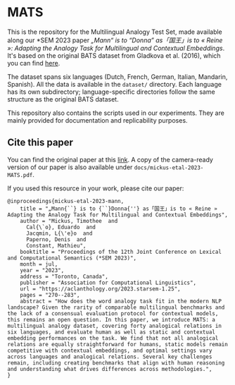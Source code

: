 # MATS

This is the repository for the Multilingual Analogy Test Set, made available along our *SEM 2023 paper _„Mann“ is to “Donna” as「国王」is to « Reine »: Adapting the Analogy Task for Multilingual and Contextual Embeddings_. It's based on the original BATS dataset from Gladkova et al. (2016), which you can find [here](https://vecto.space/projects/BATS/).

The dataset spans six languages (Dutch, French, German, Italian, Mandarin, Spanish). All the data is available in the `dataset/` directory. Each language has its own subdirectory; language-specific directories follow the same structure as the original BATS dataset.

This repository also contains the scripts used in our experiments. They are mainly provided for documentation and replicability purposes.

## Cite this paper

You can find the original paper at this [link](https://aclanthology.org/2023.starsem-1.25/).
A copy of the camera-ready version of our paper is also available under `docs/mickus-etal-2023-MATS.pdf`.

If you used this resource in your work, please cite our paper:
```
@inproceedings{mickus-etal-2023-mann,
    title = "„Mann{``} is to {``}Donna{''} as「国王」is to « Reine » Adapting the Analogy Task for Multilingual and Contextual Embeddings",
    author = "Mickus, Timothee  and
      Cal{\`o}, Eduardo  and
      Jacqmin, L{\'e}o  and
      Paperno, Denis  and
      Constant, Mathieu",
    booktitle = "Proceedings of the 12th Joint Conference on Lexical and Computational Semantics (*SEM 2023)",
    month = jul,
    year = "2023",
    address = "Toronto, Canada",
    publisher = "Association for Computational Linguistics",
    url = "https://aclanthology.org/2023.starsem-1.25",
    pages = "270--283",
    abstract = "How does the word analogy task fit in the modern NLP landscape? Given the rarity of comparable multilingual benchmarks and the lack of a consensual evaluation protocol for contextual models, this remains an open question. In this paper, we introduce MATS: a multilingual analogy dataset, covering forty analogical relations in six languages, and evaluate human as well as static and contextual embedding performances on the task. We find that not all analogical relations are equally straightforward for humans, static models remain competitive with contextual embeddings, and optimal settings vary across languages and analogical relations. Several key challenges remain, including creating benchmarks that align with human reasoning and understanding what drives differences across methodologies.",
}
```
